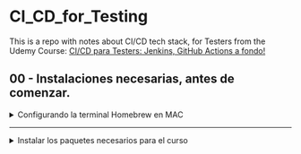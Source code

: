 # CI_CD_for_Testing
This is a repo with notes about CI/CD tech stack, for Testers from the Udemy Course:  [CI/CD para Testers: Jenkins, GitHub Actions a fondo!
](https://www.udemy.com/course/cicd-para-testers-jenkins-github-actions-a-fondo/)

## 00 - Instalaciones necesarias, antes de comenzar.

<details>

<summary>Configurando la terminal Homebrew en MAC</summary>

### Homebrew 101

La página oficial de Homebrew es esta: https://brew.sh/

Pero, en esta otra página se explica mucho mejor el proceso. Además de contener instrucciones para las terminales **ZSH** y **BASH**, sea cual se nuestra preferencia.

https://www.digitalocean.com/community/tutorials/how-to-install-and-use-homebrew-on-macos

</details>

---
<details>

<summary>Instalar los paquetes necesarios para el curso</summary>

### Visual Studio Code

On the newly created Homebrew terminal, install **VSC IDE** with the command:

```
brew install visual-studio-code
```

### Git 101

On the newly created Homebrew terminal, install **Git** with the command:
```
  brew install git
```

Open a Terminal inside VSC, and change Global Settings to re-name any future Branch to **main**.

```
git config --global init.defaultBranch main
git init
git status
rm -rf .git
ls -al
git status

git clone https://github.com/qa-gvazquez/CI_CD_for_Testing.git
```

### Jenkins 101

En construcción.

</details>
